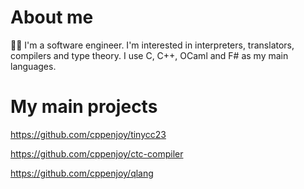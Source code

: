 # About me
🙋‍♂️ I'm a software engineer. I'm interested in interpreters, translators, compilers and type theory. I use C, C++, OCaml and F# as my main languages.

# My main projects
https://github.com/cppenjoy/tinycc23

https://github.com/cppenjoy/ctc-compiler

https://github.com/cppenjoy/qlang
